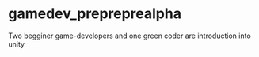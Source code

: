 # gamedev_prepreprealpha
Two begginer game-developers and one green coder are introduction into unity

